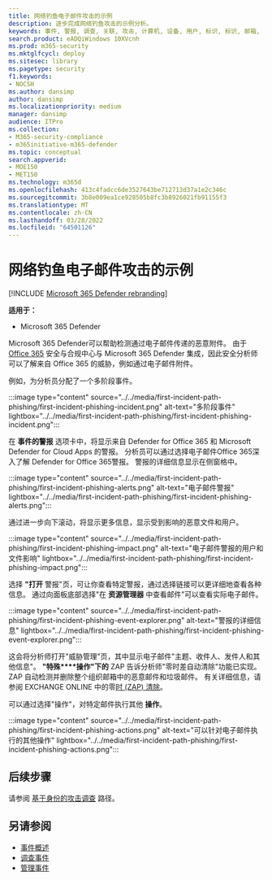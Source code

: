 ```yaml
---
title: 网络钓鱼电子邮件攻击的示例
description: 逐步完成网络钓鱼攻击的示例分析。
keywords: 事件, 警报, 调查, 关联, 攻击, 计算机, 设备, 用户, 标识, 标识, 邮箱, 电子邮件, 365, microsoft, m365
search.product: eADQiWindows 10XVcnh
ms.prod: m365-security
ms.mktglfcycl: deploy
ms.sitesec: library
ms.pagetype: security
f1.keywords:
- NOCSH
ms.author: dansimp
author: dansimp
ms.localizationpriority: medium
manager: dansimp
audience: ITPro
ms.collection:
- M365-security-compliance
- m365initiative-m365-defender
ms.topic: conceptual
search.appverid:
- MOE150
- MET150
ms.technology: m365d
ms.openlocfilehash: 413c4fadcc6de3527643be712713d37a1e2c346c
ms.sourcegitcommit: 3b8e009ea1ce928505b8fc3b8926021fb91155f3
ms.translationtype: MT
ms.contentlocale: zh-CN
ms.lasthandoff: 03/28/2022
ms.locfileid: "64501126"
---
```

# <a name="example-of-a-phishing-email-attack"></a>网络钓鱼电子邮件攻击的示例

[!INCLUDE [Microsoft 365 Defender rebranding](../includes/microsoft-defender.md)]

**适用于：**
- Microsoft 365 Defender

Microsoft 365 Defender可以帮助检测通过电子邮件传递的恶意附件。 由于 [Office 365](https://protection.office.com/) 安全与合规中心与 Microsoft 365 Defender 集成，因此安全分析师可以了解来自 Office 365 的威胁，例如通过电子邮件附件。

例如，为分析员分配了一个多阶段事件。
 
:::image type="content" source="../../media/first-incident-path-phishing/first-incident-phishing-incident.png" alt-text="多阶段事件" lightbox="../../media/first-incident-path-phishing/first-incident-phishing-incident.png":::

在 **事件的警报** 选项卡中，将显示来自 Defender for Office 365 和 Microsoft Defender for Cloud Apps 的警报。 分析员可以通过选择电子邮件Office 365深入了解 Defender for Office 365警报。 警报的详细信息显示在侧窗格中。

:::image type="content" source="../../media/first-incident-path-phishing/first-incident-phishing-alerts.png" alt-text="电子邮件警报" lightbox="../../media/first-incident-path-phishing/first-incident-phishing-alerts.png":::
 
通过进一步向下滚动，将显示更多信息，显示受到影响的恶意文件和用户。

:::image type="content" source="../../media/first-incident-path-phishing/first-incident-phishing-impact.png" alt-text="电子邮件警报的用户和文件影响" lightbox="../../media/first-incident-path-phishing/first-incident-phishing-impact.png":::
  
选择 **"打开** 警报"页，可让你查看特定警报，通过选择链接可以更详细地查看各种信息。 通过向面板底部选择"在 **资源管理器** 中查看邮件"可以查看实际电子邮件。
 
:::image type="content" source="../../media/first-incident-path-phishing/first-incident-phishing-event-explorer.png" alt-text="警报的详细信息" lightbox="../../media/first-incident-path-phishing/first-incident-phishing-event-explorer.png"::: 

这会将分析师打开"威胁管理"页，其中显示电子邮件"主题、收件人、发件人和其他信息"。 **"特殊****操作"下的** ZAP 告诉分析师"零时差自动清除"功能已实现。 ZAP 自动检测并删除整个组织邮箱中的恶意邮件和垃圾邮件。 有关详细信息，请参阅 EXCHANGE ONLINE 中的零[时 (ZAP) 清除](../office-365-security/zero-hour-auto-purge.md)。

可以通过选择"操作"，对特定邮件执行其他 **操作**。 
 
:::image type="content" source="../../media/first-incident-path-phishing/first-incident-phishing-actions.png" alt-text="可以针对电子邮件执行的其他操作" lightbox="../../media/first-incident-path-phishing/first-incident-phishing-actions.png"::: 

## <a name="next-step"></a>后续步骤

请参阅 [基于身份的攻击调查](first-incident-path-identity.md) 路径。

## <a name="see-also"></a>另请参阅

- [事件概述](incidents-overview.md)
- [调查事件](investigate-incidents.md)
- [管理事件](manage-incidents.md)
